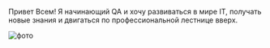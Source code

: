 Привет Всем!
Я начинающий QA и хочу развиваться в мире IT, получать новые знания и двигаться по профессиональной лестнице вверх.



![фото](https://img.hhcdn.ru/photo/531946762.jpeg?t=1670060890&h=SbsklAtxc3Hr4Lfx_b90dQ)
